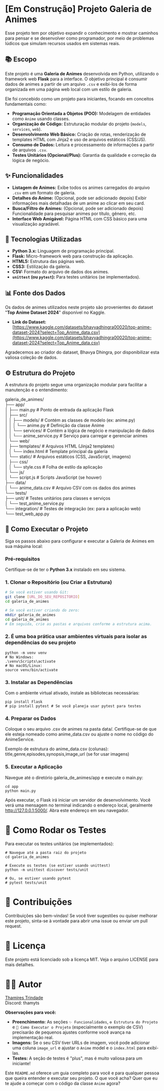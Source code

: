 # [Em Construção] Projeto Galeria de Animes

Esse projeto tem por objetivo expandir o conhecimento e mostrar caminhos para pensar e se desenvolver como programador, por meio de problemas lúdicos que simulam recursos usados em sistemas reais. 

## 📚 Escopo

Este projeto é uma **Galeria de Animes** desenvolvida em Python, utilizando o framework web **Flask** para a interface. O objetivo principal é consumir dados de animes a partir de um arquivo `.csv` e exibi-los de forma organizada em uma página web local com um estilo de galeria.

Ele foi concebido como um projeto para iniciantes, focando em conceitos fundamentais como:
- **Programação Orientada a Objetos (POO):** Modelagem de entidades como `Anime` usando classes.
- **Organização de Código:** Estruturação modular do projeto (`models`, `services`, `web`).
- **Desenvolvimento Web Básico:** Criação de rotas, renderização de templates HTML com Jinja2 e uso de arquivos estáticos (CSS/JS).
- **Consumo de Dados:** Leitura e processamento de informações a partir de arquivos `.csv`.
- **Testes Unitários (Opcional/Plus):** Garantia da qualidade e correção da lógica de negócio.


## ✨ Funcionalidades

-   **Listagem de Animes:** Exibe todos os animes carregados do arquivo `.csv` em um formato de galeria.
-   **Detalhes do Anime:** (Opcional, pode ser adicionado depois) Exibir informações mais detalhadas de um anime ao clicar em seu card.
-   **Busca/Filtro de Animes:** (Opcional, pode ser adicionado depois) Funcionalidade para pesquisar animes por título, gênero, etc.
-   **Interface Web Amigável:** Página HTML com CSS básico para uma visualização agradável.


## 🚀 Tecnologias Utilizadas

-   **Python 3.x:** Linguagem de programação principal.
-   **Flask:** Micro-framework web para construção da aplicação.
-   **HTML5:** Estrutura das páginas web.
-   **CSS3:** Estilização da galeria.
-   **CSV:** Formato do arquivo de dados dos animes.
-   **`unittest` (ou `pytest`):** Para testes unitários (se implementados).

## 📊 Fonte dos Dados

Os dados de animes utilizados neste projeto são provenientes do dataset "**Top Anime Dataset 2024**" disponível no Kaggle.

* **Link do Dataset:** [https://www.kaggle.com/datasets/bhavyadhingra00020/top-anime-dataset-2024?select=Top_Anime_data.csv](https://www.kaggle.com/datasets/bhavyadhingra00020/top-anime-dataset-2024?select=Top_Anime_data.csv)

Agradecemos ao criador do dataset, Bhavya Dhingra, por disponibilizar esta valiosa coleção de dados.


## ⚙️ Estrutura do Projeto

A estrutura do projeto segue uma organização modular para facilitar a manutenção e o entendimento:

galeria_de_animes/<br>
├── app/<br>
│   ├── main.py                # Ponto de entrada da aplicação Flask<br>
│   ├── src/<br>
│   │   ├── models/            # Contém as classes de modelo (ex: anime.py)<br>
│   │   │   └── anime.py       # Definição da classe Anime<br>
│   │   └── services/          # Contém a lógica de negócio e manipulação de dados<br>
│   │       └── anime_service.py # Serviço para carregar e gerenciar animes<br>
│   └── web/<br>
│       ├── templates/         # Arquivos HTML (Jinja2 templates)<br>
│       │   └── index.html     # Template principal da galeria<br>
│       └── static/            # Arquivos estáticos (CSS, JavaScript, imagens)<br>
│           ├── css/<br>
│           │   └── style.css  # Folha de estilo da aplicação<br>
│           └── js/<br>
│               └── script.js  # Scripts JavaScript (se houver)<br>
├── data/<br>
│   └── anime_data.csv         # Arquivo CSV com os dados dos animes<br>
└── tests/<br>
├── unit/                  # Testes unitários para classes e serviços<br>
│   └── test_anime_service.py<br>
└── integration/           # Testes de integração (ex: para a aplicação web)<br>
└── test_web_app.py<br>

## 🏁 Como Executar o Projeto

Siga os passos abaixo para configurar e executar a Galeria de Animes em sua máquina local:

### Pré-requisitos

Certifique-se de ter o **Python 3.x** instalado em seu sistema.

### 1. Clonar o Repositório (ou Criar a Estrutura)

```bash
# Se você estiver usando Git:
git clone [URL_DO_SEU_REPOSITORIO]
cd galeria_de_animes

# Se você estiver criando do zero:
mkdir galeria_de_animes
cd galeria_de_animes
# Em seguida, crie as pastas e arquivos conforme a estrutura acima.
```
### 2. É uma boa prática usar ambientes virtuais para isolar as dependências do seu projeto
```
python -m venv venv
# No Windows:
.\venv\Scripts\activate
# No macOS/Linux:
source venv/bin/activate
```
### 3. Instalar as Dependências
Com o ambiente virtual ativado, instale as bibliotecas necessárias:
```
pip install Flask
# pip install pytest # Se você planeja usar pytest para testes
```

### 4.  Preparar os Dados
Coloque o seu arquivo .csv de animes na pasta data/. Certifique-se de que ele esteja nomeado como anime_data.csv ou ajuste o nome no código do AnimeService.

Exemplo de estrutura do anime_data.csv (colunas):
title,genre,episodes,synopsis,image_url (se for usar imagens)

### 5. Executar a Aplicação

Navegue até o diretório galeria_de_animes/app e execute o main.py:

```
cd app
python main.py
```
Após executar, o Flask irá iniciar um servidor de desenvolvimento. Você verá uma mensagem no terminal indicando o endereço local, geralmente http://127.0.0.1:5000/. Abra este endereço em seu navegador.

# 🧪 Como Rodar os Testes
Para executar os testes unitários (se implementados):
```
# Navegue até a pasta raiz do projeto
cd galeria_de_animes

# Execute os testes (se estiver usando unittest)
python -m unittest discover tests/unit

# Ou, se estiver usando pytest
# pytest tests/unit
```

# 🤝 Contribuições
Contribuições são bem-vindas! Se você tiver sugestões ou quiser melhorar este projeto, sinta-se à vontade para abrir uma issue ou enviar um pull request.

# 📝 Licença
Este projeto está licenciado sob a licença MIT. Veja o arquivo LICENSE para mais detalhes.

# 👨‍💻 Autor
[Thamires Trindade](https://github.com/thamirests/)
<br>Discord: thamyts

**Observações para você:**

* **Preenchimento:** As seções `✨ Funcionalidades`, `⚙️ Estrutura do Projeto` e `🏁 Como Executar o Projeto` (especialmente o exemplo de CSV) precisarão de pequenos ajustes conforme você avança na implementação real.
* **Imagens:** Se o seu CSV tiver URLs de imagem, você pode adicionar uma coluna `image_url` e ajustar o `Anime` model e o `index.html` para exibí-las.
* **Testes:** A seção de testes é "plus", mas é muito valiosa para um iniciante!

Este `README.md` oferece um guia completo para você e para qualquer pessoa que queira entender e executar seu projeto. O que você acha? Quer que eu te ajude a começar com o código da classe `Anime` agora?